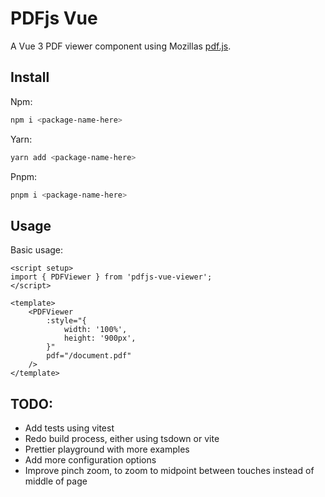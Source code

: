 # PDFjs Vue

A Vue 3 PDF viewer component using Mozillas [pdf.js](https://github.com/mozilla/pdf.js).

## Install

Npm:

```sh
npm i <package-name-here>
```

Yarn:

```sh
yarn add <package-name-here>
```

Pnpm:

```sh
pnpm i <package-name-here>
```

## Usage

Basic usage:

```vue
<script setup>
import { PDFViewer } from 'pdfjs-vue-viewer';
</script>

<template>
    <PDFViewer
        :style="{
            width: '100%',
            height: '900px',
        }"
        pdf="/document.pdf"
    />
</template>
```

## TODO:

- Add tests using vitest
- Redo build process, either using tsdown or vite
- Prettier playground with more examples
- Add more configuration options
- Improve pinch zoom, to zoom to midpoint between touches instead of middle of page
